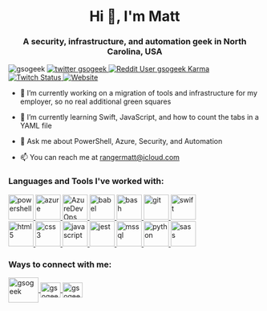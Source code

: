 <h1 align="center">Hi 👋, I'm Matt</h1>
<h3 align="center">A security, infrastructure, and automation geek in North Carolina, USA</h3>

<p align="left"> 
  <img src="https://komarev.com/ghpvc/?username=gsogeek&label=Profile%20views&color=0e75b6&style=plastic" alt="gsogeek" />
  <a href="https://twitter.com/gsogeek" target="blank"> <img src="https://img.shields.io/twitter/follow/gsogeek?logo=twitter&style=plastic" alt="twitter gsogeek" /> </a> 
  <a href="https://www.reddit.com/user/gsogeek" target="blank"> <img src="https://img.shields.io/reddit/user-karma/combined/gsogeek?logo=reddit&logoColor=white&style=plastic" alt="Reddit User gsogeek Karma"> </a>
    <a href="https://www.twitch.tv/gsogeek" target="blank"> <img alt="Twitch Status" src="https://img.shields.io/twitch/status/gsogeek?logo=twitch&logoColor=white&style=plastic"> </a>
  <a href="https://blog.gsogeek.com/"><img alt="Website" src="https://img.shields.io/website?down_color=red&down_message=Offline&label=Blog%20site&style=plastic&up_color=green&up_message=Online&url=https%3A%2F%2Fgsogeek.com"></a>
</p>
  
- 🔭 I’m currently working on a migration of tools and infrastructure for my employer, so no real additional green squares

- 🌱 I’m currently learning Swift, JavaScript, and how to count the tabs in a YAML file

- 💬 Ask me about PowerShell, Azure, Security, and Automation

- 📫 You can reach me at rangermatt@icloud.com

<h3 align="left">Languages and Tools I've worked with:</h3>
<p align="left"> 
  <a href="https://microsoft.com/powershell" target="_blank"> <img src="https://upload.wikimedia.org/wikipedia/commons/2/2f/PowerShell_5.0_icon.png" alt="powershell" width="50" height="50"/> </a>
  <a href="https://azure.microsoft.com/" target="_blank"><img src="https://www.vectorlogo.zone/logos/microsoft_azure/microsoft_azure-icon.svg" alt="azure" width="50" height="50"/> </a>
  <a href="https://azure.microsoft.com/en-us/services/devops" target="_blank"><img src="http://www.alessandromoura.com.br/wp-content/uploads/2020/04/Azure-DevOps-3.png"alt="AzureDevOps" width="50" height="50"/> </a>
  <a href="https://babeljs.io/" target="_blank"><img src="https://www.vectorlogo.zone/logos/babeljs/babeljs-icon.svg" alt="babel" width="50" height="50"/> </a>
  <a href="https://www.gnu.org/software/bash/" target="_blank"> <img src="https://www.vectorlogo.zone/logos/gnu_bash/gnu_bash-icon.svg" alt="bash" width="50" height="50"/> </a>
  <a href="https://git-scm.com/" target="_blank"><img src="https://www.vectorlogo.zone/logos/git-scm/git-scm-icon.svg" alt="git" width="50" height="50"/> </a>
  <a href="https://developer.apple.com/swift/" target="_blank"><img src="https://www.vectorlogo.zone/logos/swift/swift-icon.svg" alt="swift" width="50" height="50"/> </a>
  </br>
  <a href="http://en.wikipedia.org/wiki/HTML5" target="_blank"><img src="https://www.vectorlogo.zone/logos/w3_html5/w3_html5-icon.svg" alt="html5" width="50" height="50"/> </a>
  <a href="https://www.w3.org/Style/CSS/Overview.en.html" target="_blank"><img src="https://upload.wikimedia.org/wikipedia/commons/d/d5/CSS3_logo_and_wordmark.svg" alt="css3" width="50" height="50"/> </a>
  <a href="http://www.ecma-international.org/publications-and-standards/standards/ecma-262/" target="_blank"><img src="https://upload.wikimedia.org/wikipedia/commons/9/99/Unofficial_JavaScript_logo_2.svg" alt="javascript" width="50" height="50"/> </a>
  <a href="https://jestjs.io/" target="_blank"><img src="https://www.vectorlogo.zone/logos/jestjsio/jestjsio-icon.svg" alt="jest" width="50" height="50"/> </a>
  <a href="https://www.microsoft.com/sql-server" target="_blank"><img src="https://upload.wikimedia.org/wikipedia/de/8/8c/Microsoft_SQL_Server_Logo.svg" alt="mssql" width="50" height="50"/> </a>
  <a href="https://www.python.org/" target="_blank"><img src="https://www.vectorlogo.zone/logos/python/python-icon.svg" alt="python" width="50" height="50"/> </a>
  <a href="https://sass-lang.com/" target="_blnak"><img src="https://www.vectorlogo.zone/logos/sass-lang/sass-lang-icon.svg" alt="sass" width="50" height="50"/> </a>
  
</p>

<h3 align="left">Ways to connect with me:</h3>
<p align="left">
<a href="https://dev.to/gsogeek" target="blank"> <img align="center" src="https://cdn.jsdelivr.net/npm/simple-icons@3.0.1/icons/dev-dot-to.svg" alt="gsogeek" height="50" width="60" /> </a>
<a href="https://twitter.com/gsogeek" target="blank"> <img align="center" src="https://cdn.jsdelivr.net/npm/simple-icons@3.0.1/icons/twitter.svg" alt="gsogeek" height="30" width="40" /> </a>
<a href="https://instagram.com/gsogeek" target="blank"> <img align="center" src="https://cdn.jsdelivr.net/npm/simple-icons@3.0.1/icons/instagram.svg" alt="gsogeek" height="30" width="40"/> </a>
</p>
